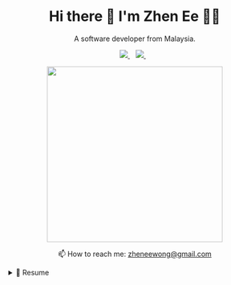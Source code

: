 <h1 align='center'>
  Hi there 👋 I'm Zhen Ee 👨‍💻
</h1>

<p align='center'>
  A software developer from Malaysia.
</p>



<p align='center'>
  
  <a href="https://www.linkedin.com/in/zhenee/">
    <img src="https://img.shields.io/static/v1?style=for-the-badge&message=LinkedIn&color=0A66C2&logo=LinkedIn&logoColor=FFFFFF&label=" />
  </a>&nbsp;&nbsp;
  <a href="https://www.instagram.com/zheneee/">
    <img src="https://img.shields.io/static/v1?style=for-the-badge&message=Instagram&color=E4405F&logo=Instagram&logoColor=FFFFFF&label=" />        
  </a>&nbsp;&nbsp;
  
</p>

<p align='center'>
  <a href="#"><img src="https://github-readme-stats.vercel.app/api?username=zhenee&show_icons=true&count_private=true&theme=dark" width="350"></a>
</p>

<!-- <p align='center'>
  💻 My workspace<br/><br/>
  <img src="https://img.shields.io/badge/windows-%230078D6.svg?&style=for-the-badge&logo=windows&logoColor=white" />
  <img src="https://img.shields.io/badge/intel-core%20i5%2010th-%230071C5.svg?&style=for-the-badge&logo=intel&logoColor=white" />
  <img src="https://img.shields.io/badge/RAM-16GB-%230071C5.svg?&style=for-the-badge&logoColor=white" />
  <img src="https://img.shields.io/badge/nvidia-gtx%201650-%2376B900.svg?&style=for-the-badge&logo=nvidia&logoColor=white" />
</p>

<p align='center'>
  Do you like my open source projects? <a href='https://stars.github.com/nominate/'>Nominate me to Github Stars ⭐</a>
</p> -->

<!-- <details align='center'>
  <summary>:zap: My workspace specs</summary>
</details>-->

<p align='center'>
  📫 How to reach me: <a href='mailto:zheneewong@gmail.com'>zheneewong@gmail.com</a>
</p>

<details>
  <summary>📃 Resume</summary>


## Education

- 📖 **Software Engineering**\
📆 2014 - 2017\
📍 **Southern University College** - Johor Bahru, Malaysia

## Experience


- 👨‍💻 **Full Stack Developer**\
📆 2018 - Present\
📍 **Domain Connect** - Johor Bahru, Malaysia
  

- 👨‍💻 **Backend Developer**\
📆 2017 - 2018\
📍 **Hermo Creative** - Johor Bahru, Malaysia

<!-- 
## Skills

- 💻 **Programming**

<img align="right" style="margin: 10px;" src="https://img.shields.io/static/v1?style=for-the-badge&message=PHP&color=777BB4&logo=PHP&logoColor=FFFFFF&label=" />
<img align="right" style="margin: 10px;" src="https://img.shields.io/static/v1?style=for-the-badge&message=CodeIgniter&color=EF4223&logo=CodeIgniter&logoColor=FFFFFF&label=" />

<img align="right" style="margin: 10px;" src="https://img.shields.io/static/v1?style=for-the-badge&message=Java&color=007396&logo=Java&logoColor=FFFFFF&label=" />
<img align="right" style="margin: 10px;" src="https://img.shields.io/static/v1?style=for-the-badge&message=Microsoft+SQL+Server&color=CC2927&logo=Microsoft+SQL+Server&logoColor=FFFFFF&label=" />
<img align="right" style="margin: 10px;" src="https://img.shields.io/static/v1?style=for-the-badge&message=MySQL&color=4479A1&logo=MySQL&logoColor=FFFFFF&label=" />
<img align="right" style="margin: 10px;" src="https://img.shields.io/static/v1?style=for-the-badge&message=MongoDB&color=47A248&logo=MongoDB&logoColor=FFFFFF&label=" />
<img align="right" style="margin: 10px;" src="https://img.shields.io/static/v1?style=for-the-badge&message=JavaScript&color=222222&logo=JavaScript&logoColor=F7DF1E&label=" />
<img align="right" style="margin: 10px;" src="https://img.shields.io/static/v1?style=for-the-badge&message=jQuery&color=0769AD&logo=jQuery&logoColor=FFFFFF&label=" />
<img align="right" style="margin: 10px;" src="https://img.shields.io/static/v1?style=for-the-badge&message=AngularJS&color=E23237&logo=AngularJS&logoColor=FFFFFF&label=" />
<img align="right" style="margin: 10px;" src="https://img.shields.io/static/v1?style=for-the-badge&message=Express&color=000000&logo=Express&logoColor=FFFFFF&label=" />
<img align="right" style="margin: 10px;" src="https://img.shields.io/static/v1?style=for-the-badge&message=TypeScript&color=3178C6&logo=TypeScript&logoColor=FFFFFF&label=" />
<img align="right" style="margin: 10px;" src="https://img.shields.io/static/v1?style=for-the-badge&message=Handlebars.js&color=000000&logo=Handlebars.js&logoColor=FFFFFF&label=" />
<img align="right" style="margin: 10px;" src="https://img.shields.io/static/v1?style=for-the-badge&message=Node.js&color=339933&logo=Node.js&logoColor=FFFFFF&label=" />
 -->

<!--
<img align="right" src="https://img.shields.io/badge/Arch-1793D1?logo=arch-linux&logoColor=white" />
<img align="right" src="https://img.shields.io/badge/Fedora-294172?logo=fedora&logoColor=white" />
<img align="right" src="https://img.shields.io/badge/Debian-A81D33?logo=debian&logoColor=white" />
<img align="right" src="https://img.shields.io/badge/Ubuntu-E95420?logo=ubuntu&logoColor=white" />
<img align="right" src="https://img.shields.io/badge/Windows-0078D6?logo=windows&logoColor=white" />

**Operating Systems**

-->
</details>

<!--
Here are some ideas to get you started:

- 🔭 I’m currently working on ...
- 🌱 I’m currently learning ...
- 👯 I’m looking to collaborate on ...
- 🤔 I’m looking for help with ...
- 💬 Ask me about ...
- 📫 How to reach me: ...
- 😄 Pronouns: ...
- ⚡ Fun fact: ...
-->
